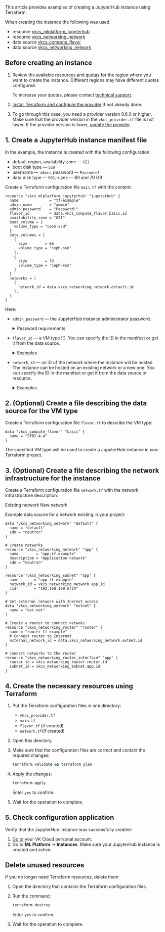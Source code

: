 This article provides examples of creating a JupyterHub instance using Terraform.

When creating the instance the following was used:

- resource [vkcs_mlplatform_jupyterhub](https://github.com/vk-cs/terraform-provider-vkcs/blob/master/docs/resources/mlplatform_jupyterhub.md)
- resource [vkcs_networking_network](https://github.com/vk-cs/terraform-provider-vkcs/blob/master/docs/resources/networking_network.md)
- data source [vkcs_compute_flavor](https://github.com/vk-cs/terraform-provider-vkcs/blob/master/docs/data-sources/compute_flavor.md)
- data source [vkcs_networking_network](https://github.com/vk-cs/terraform-provider-vkcs/blob/master/docs/data-sources/networking_network.md)

## Before creating an instance

1. Review the available resources and [quotas](/en/base/account/concepts/quotasandlimits) for the [region](/en/base/account/concepts/regions) where you want to create the instance. Different regions may have different quotas configured.

   To increase your quotas, please contact [technical support](/en/contacts).

1. [Install Terraform and configure the provider](../../../quick-start) if not already done.

1. To go through this case, you need a provider version 0.6.0 or higher. Make sure that the provider version in the `vkcs_provider.tf` file is not lower. If the provider version is lower, [update the provider](../../../quick-start#update_terraform).

## 1. Create a JupyterHub instance manifest file

In the example, the instance is created with the following configuration:

- default region, availability zone — `GZ1`
- boot disk type — `SSD`
- username — `admin`, password — `Password!`
- data disk type — `SSD`, sizes — 60 and 70 GB

Create a Terraform configuration file `main.tf` with the content:

```hcl
resource "vkcs_mlplatform_jupyterhub" "jupyterhub" {
  name              = "tf-example"
  admin_name        = "admin"
  admin_password    = "Password!"
  flavor_id         = data.vkcs_compute_flavor.basic.id
  availability_zone = "GZ1"
  boot_volume = {
    volume_type = "ceph-ssd"
  }
  data_volumes = [
    {
      size        = 60
      volume_type = "ceph-ssd"
    },
    {
      size        = 70
      volume_type = "ceph-ssd"
    }
  ]
  networks = [
    {
      network_id = data.vkcs_networking_network.default.id
    },
  ]
}
```

Here:

- `admin_password` — the JupyterHub instance administrator password.

  <details>
    <summary>Password requirements</summary>

  - Must contain at least 8 characters.
  - Must contain uppercase and lowercase Latin letters.
  - Must contain at least one digit and a special character from the range `? ! ~ @ # $ % ^ & _ - + * = ; : , . < > | [ ] { } ( )`.

- `flavor_id` — a VM type ID. You can specify the ID in the manifest or get it from the data source.

  <details>
    <summary>Examples</summary>

  - `flavor_id = data.vkcs_compute_flavor.basic.id`: the ID is taken from the `vkcs_compute_flavor` data source, which will be generated further.
  - `flavor_id = "aee06bce-xxxx-xxxx-xxxx-ec4210cc6bac"`: the ID is taken using [OpenStack CLI](/en/manage/tools-for-using-services/openstack-cli).

  </details>

- `network_id` — an ID of the network where the instance will be hosted. The instance can be hosted on an existing network or a new one. You can specify the ID in the manifest or get it from the data source or resource.

  <details>
    <summary>Examples</summary>

  - `network_id = vkcs_networking_network.default.id`: the instance will be hosted on a new network, which will be created by the `vkcs_networking_network` resource. The resource will be generated further.
  - `network_id = data.vkcs_networking_network.default.id`: the instance will be hosted on an existing network. Its ID is taken from the `vkcs_networking_network` data source. The source will be generated further.
  - `network_id = "bb76507d-yyyy-yyyy-yyyy-2bca1a4c4cfc"`: the instance will be hosted on an existing network. Its ID is taken from the [list of networks](/en/networks/vnet/operations/manage-net#viewing_the_list_of_networks_and_subnets_and_information_about_them) in your VK Cloud personal account or via the Openstack CLI.

  </details>

## 2. (Optional) Create a file describing the data source for the VM type

Create a Terraform configuration file `flavor.tf` to describe the VM type:

```hcl
data "vkcs_compute_flavor" "basic" {
  name = "STD2-4-4"
}
```

The specified VM type will be used to create a JupyterHub instance in your Terraform project.

## 3. (Optional) Create a file describing the network infrastructure for the instance

Create a Terraform configuration file `network.tf` with the network infrastructure description:

<tabs>
<tablist>
<tab>Existing network</tab>
<tab>New network</tab>
</tablist>
<tabpanel>

Example data source for a network existing in your project:

```hcl
data "vkcs_networking_network" "default" {
  name = "default"
  sdn = "neutron"
}
```
</tabpanel>
<tabpanel>

```hcl
# Create networks
resource "vkcs_networking_network" "app" {
  name        = "app-tf-example"
  description = "Application network"
  sdn = "neutron"
}

resource "vkcs_networking_subnet" "app" {
  name       = "app-tf-example"
  network_id = vkcs_networking_network.app.id
  cidr       = "192.168.199.0/24"
}

# Get external network with Inernet access
data "vkcs_networking_network" "extnet" {
  name = "ext-net"
}

# Create a router to connect netwoks
resource "vkcs_networking_router" "router" {
  name = "router-tf-example"
  # Connect router to Internet
  external_network_id = data.vkcs_networking_network.extnet.id
}

# Connect networks to the router
resource "vkcs_networking_router_interface" "app" {
  router_id = vkcs_networking_router.router.id
  subnet_id = vkcs_networking_subnet.app.id
}
```

</tabpanel>
</tabs>

## 4. Create the necessary resources using Terraform

1. Put the Terraform configuration files in one directory:
  
   - `vkcs_provider.tf`
   - `main.tf`
   - `flavor.tf` (if created)
   - `network.tf`(if created)

1. Open this directory.
1. Make sure that the configuration files are correct and contain the required changes:

   ```bash
   terraform validate && terraform plan
   ```

1. Apply the changes:

   ```bash
   terraform apply
   ```

   Enter `yes` to confirm.

1. Wait for the operation to complete.

## 5. Check configuration application

Verify that the JupyterHub instance was successfully created:

1. [Go to](https://cloud.vk.com/app/en) your VK Cloud personal account.
1. Go to **ML Platform** → **Instances**. Make sure your JupyterHub instance is created and active.

## Delete unused resources

If you no longer need Terraform resources, delete them:

1. Open the directory that contains the Terraform configuration files.
1. Run the command:

   ```bash
   terraform destroy
   ```

   Enter `yes` to confirm.

1. Wait for the operation to complete.
